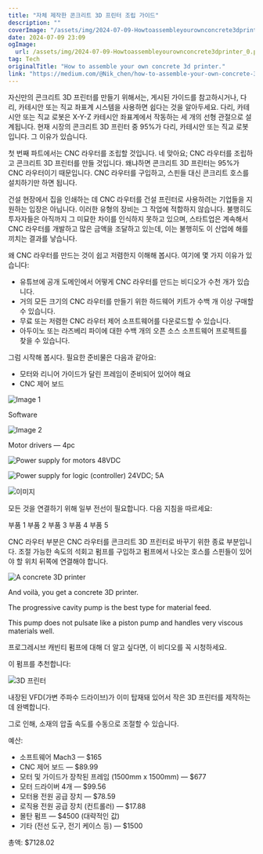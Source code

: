 ```yaml
---
title: "자체 제작한 콘크리트 3D 프린터 조립 가이드"
description: ""
coverImage: "/assets/img/2024-07-09-Howtoassembleyourownconcrete3dprinter_0.png"
date: 2024-07-09 23:09
ogImage: 
  url: /assets/img/2024-07-09-Howtoassembleyourownconcrete3dprinter_0.png
tag: Tech
originalTitle: "How to assemble your own concrete 3d printer."
link: "https://medium.com/@Nik_chen/how-to-assemble-your-own-concrete-3d-printer-4e6da490b6e6"
---
```



자신만의 콘크리트 3D 프린터를 만들기 위해서는, 게시된 가이드를 참고하시거나, 다리, 카테시안 또는 직교 좌표계 시스템을 사용하면 쉽다는 것을 알아두세요. 다리, 카테시안 또는 직교 로봇은 X-Y-Z 카테시안 좌표계에서 작동하는 세 개의 선형 관절으로 설계됩니다. 현재 시장의 콘크리트 3D 프린터 중 95%가 다리, 카테시안 또는 직교 로봇입니다. 그 이유가 있습니다.

첫 번째 파트에서는 CNC 라우터를 조립할 것입니다. 네 맞아요; CNC 라우터를 조립하고 콘크리트 3D 프린터를 만들 것입니다. 왜냐하면 콘크리트 3D 프린터는 95%가 CNC 라우터이기 때문입니다. CNC 라우터를 구입하고, 스핀들 대신 콘크리트 호스를 설치하기만 하면 됩니다.

건설 현장에서 집을 인쇄하는 데 CNC 라우터를 건설 프린터로 사용하려는 기업들을 지원하는 입장은 아닙니다. 이러한 유형의 장비는 그 작업에 적합하지 않습니다. 불행히도 투자자들은 아직까지 그 미묘한 차이를 인식하지 못하고 있으며, 스타트업은 계속해서 CNC 라우터를 개발하고 많은 금액을 조달하고 있는데, 이는 불행히도 이 산업에 해를 끼치는 결과를 낳습니다.

왜 CNC 라우터를 만드는 것이 쉽고 저렴한지 이해해 봅시다.
여기에 몇 가지 이유가 있습니다:
- 유튜브에 공개 도메인에서 어떻게 CNC 라우터를 만드는 비디오가 수천 개가 있습니다.
- 거의 모든 크기의 CNC 라우터를 만들기 위한 하드웨어 키트가 수백 개 이상 구매할 수 있습니다.
- 무료 또는 저렴한 CNC 라우터 제어 소프트웨어를 다운로드할 수 있습니다.
- 아두이노 또는 라즈베리 파이에 대한 수백 개의 오픈 소스 소프트웨어 프로젝트를 찾을 수 있습니다.

<div class="content-ad"></div>

그럼 시작해 봅시다. 필요한 준비물은 다음과 같아요:

- 모터와 리니어 가이드가 달린 프레임이 준비되어 있어야 해요
- CNC 제어 보드

<div class="content-ad"></div>


![Image 1](/assets/img/2024-07-09-Howtoassembleyourownconcrete3dprinter_1.png)

Software

![Image 2](/assets/img/2024-07-09-Howtoassembleyourownconcrete3dprinter_2.png)

Motor drivers — 4pc


<div class="content-ad"></div>


![Power supply for motors 48VDC](/assets/img/2024-07-09-Howtoassembleyourownconcrete3dprinter_3.png)

![Power supply for logic (controller) 24VDC; 5A](/assets/img/2024-07-09-Howtoassembleyourownconcrete3dprinter_4.png)


<div class="content-ad"></div>

![이미지](/assets/img/2024-07-09-Howtoassembleyourownconcrete3dprinter_5.png)

모든 것을 연결하기 위해 일부 전선이 필요합니다.
다음 지침을 따르세요:

부품 1
부품 2
부품 3
부품 4
부품 5

CNC 라우터 부분은 CNC 라우터를 콘크리트 3D 프린터로 바꾸기 위한 종료 부분입니다. 조절 가능한 속도의 석회고 펌프를 구입하고 펌프에서 나오는 호스를 스핀들이 있어야 할 위치 뒤쪽에 연결해야 합니다.

<div class="content-ad"></div>


![A concrete 3D printer](/assets/img/2024-07-09-Howtoassembleyourownconcrete3dprinter_6.png)

And voilà, you get a concrete 3D printer.

The progressive cavity pump is the best type for material feed.

This pump does not pulsate like a piston pump and handles very viscous materials well.


<div class="content-ad"></div>

프로그레시브 캐빈티 펌프에 대해 더 알고 싶다면, 이 비디오를 꼭 시청하세요.

이 펌프를 추천합니다:

![3D 프린터](/assets/img/2024-07-09-Howtoassembleyourownconcrete3dprinter_7.png)

내장된 VFD(가변 주파수 드라이브)가 이미 탑재돼 있어서 작은 3D 프린터를 제작하는 데 완벽합니다.

<div class="content-ad"></div>

그로 인해, 소재의 압출 속도를 수동으로 조절할 수 있습니다.

예산:

- 소프트웨어 Mach3 — $165
- CNC 제어 보드 — $89.99
- 모터 및 가이드가 장착된 프레임 (1500mm x 1500mm) — $677
- 모터 드라이버 4개 — $99.56
- 모터용 전원 공급 장치 — $78.59
- 로직용 전원 공급 장치 (컨트롤러) — $17.88
- 몰탄 펌프 — $4500 (대략적인 값)
- 기타 (전선 도구, 전기 케이스 등) — $1500

총액: $7128.02